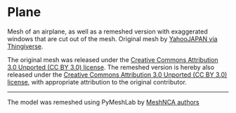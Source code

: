 # Plane

Mesh of an airplane, as well as a remeshed version with exaggerated windows that are cut out of the mesh.
Original mesh by [YahooJAPAN via Thingiverse](https://www.thingiverse.com/thing:182252).

The original mesh was released under
the [Creative Commons Attribution 3.0 Unported (CC BY 3.0) license](https://creativecommons.org/licenses/by/3.0/).
The remeshed version is hereby also released under
the [Creative Commons Attribution 3.0 Unported (CC BY 3.0) license](https://creativecommons.org/licenses/by/3.0/), with
appropriate attribution to the original contributor.

___

The model was remeshed using PyMeshLab by [MeshNCA authors](https://meshnca.github.io/)